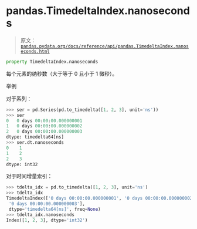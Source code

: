 # pandas.TimedeltaIndex.nanoseconds

> 原文：[`pandas.pydata.org/docs/reference/api/pandas.TimedeltaIndex.nanoseconds.html`](https://pandas.pydata.org/docs/reference/api/pandas.TimedeltaIndex.nanoseconds.html)

```py
property TimedeltaIndex.nanoseconds
```

每个元素的纳秒数（大于等于 0 且小于 1 微秒）。

举例

对于系列：

```py
>>> ser = pd.Series(pd.to_timedelta([1, 2, 3], unit='ns'))
>>> ser
0   0 days 00:00:00.000000001
1   0 days 00:00:00.000000002
2   0 days 00:00:00.000000003
dtype: timedelta64[ns]
>>> ser.dt.nanoseconds
0    1
1    2
2    3
dtype: int32 
```

对于时间增量索引：

```py
>>> tdelta_idx = pd.to_timedelta([1, 2, 3], unit='ns')
>>> tdelta_idx
TimedeltaIndex(['0 days 00:00:00.000000001', '0 days 00:00:00.000000002',
 '0 days 00:00:00.000000003'],
 dtype='timedelta64[ns]', freq=None)
>>> tdelta_idx.nanoseconds
Index([1, 2, 3], dtype='int32') 
```
